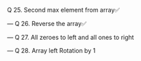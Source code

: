 Q 25. Second max element from array✅

— Q 26. Reverse the array✅

— Q 27. All zeroes to left and all ones to right

— Q 28. Array left Rotation by 1